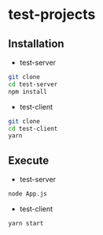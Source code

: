 # test-projects


## Installation
- test-server
```bash
git clone
cd test-server
npm install
```
- test-client
```bash
git clone
cd test-client
yarn
```

## Execute
- test-server
```bash
node App.js
```
- test-client
```bash
yarn start
```
